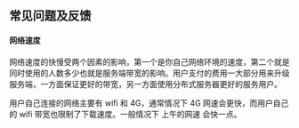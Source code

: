 
## 常见问题及反馈

#### 网络速度
网络速度的快慢受两个因素的影响，第一个是你自己网络环境的速度，第二个就是同时使用的人数多少也就是服务端带宽的影响。用户支付的费用一大部分用来升级服务端，一方面保证更好的带宽，另一方面使用分布式服务器更好的服务用户。

用户自己连接的网络主要有 wifi 和 4G，通常情况下 4G 网速会更快，而用户自己的 wifi 带宽也限制了下载速度。一般情况下 上午的网速 会快一点。